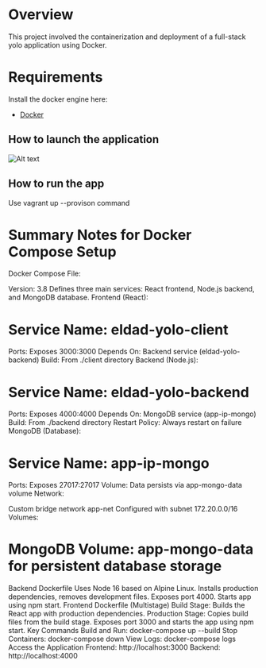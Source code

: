 # Overview
This project involved the containerization and deployment of a full-stack yolo application using Docker.


# Requirements
Install the docker engine here:
- [Docker](https://docs.docker.com/engine/install/) 

## How to launch the application 


![Alt text](image.png)

## How to run the app
Use vagrant up --provison command


# Summary Notes for Docker Compose Setup
Docker Compose File:

Version: 3.8
Defines three main services: React frontend, Node.js backend, and MongoDB database.
Frontend (React):

# Service Name: eldad-yolo-client
Ports: Exposes 3000:3000
Depends On: Backend service (eldad-yolo-backend)
Build: From ./client directory
Backend (Node.js):

# Service Name: eldad-yolo-backend
Ports: Exposes 4000:4000
Depends On: MongoDB service (app-ip-mongo)
Build: From ./backend directory
Restart Policy: Always restart on failure
MongoDB (Database):

# Service Name: app-ip-mongo
Ports: Exposes 27017:27017
Volume: Data persists via app-mongo-data volume
Network:

Custom bridge network app-net
Configured with subnet 172.20.0.0/16
Volumes:

# MongoDB Volume: app-mongo-data for persistent database storage
Backend Dockerfile
Uses Node 16 based on Alpine Linux.
Installs production dependencies, removes development files.
Exposes port 4000.
Starts app using npm start.
Frontend Dockerfile (Multistage)
Build Stage: Builds the React app with production dependencies.
Production Stage: Copies build files from the build stage.
Exposes port 3000 and starts the app using npm start.
Key Commands
Build and Run: docker-compose up --build
Stop Containers: docker-compose down
View Logs: docker-compose logs <service-name>
Access the Application
Frontend: http://localhost:3000
Backend: http://localhost:4000
